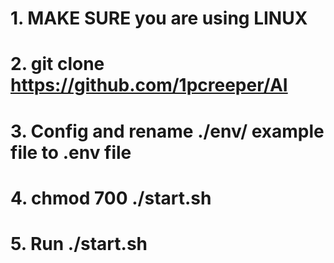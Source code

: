 # 1. MAKE SURE you are using LINUX

# 2. git clone https://github.com/1pcreeper/AI

# 3. Config and rename ./env/ example file to .env file

# 4. chmod 700 ./start.sh

# 5. Run ./start.sh
